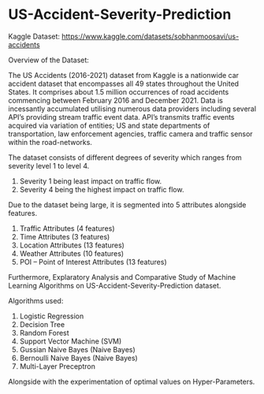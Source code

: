 # US-Accident-Severity-Prediction

Kaggle Dataset: https://www.kaggle.com/datasets/sobhanmoosavi/us-accidents

Overview of the Dataset:

The US Accidents (2016-2021) dataset from 
Kaggle is a nationwide car accident dataset that 
encompasses all 49 states throughout the United 
States. It comprises about 1.5 million 
occurrences of road accidents commencing 
between February 2016 and December 2021.
Data is incessantly accumulated utilising 
numerous data providers including several 
API’s providing stream traffic event data. API’s 
transmits traffic events acquired via variation of 
entities; US and state departments of 
transportation, law enforcement agencies, 
traffic camera and traffic sensor within the 
road-networks.

The dataset consists of different degrees of 
severity which ranges from severity level 1 to 
level 4. 

1. Severity 1 being least impact on traffic 
flow.
2. Severity 4 being the highest impact on 
traffic flow.

Due to the dataset being large, it is segmented into 
5 attributes alongside features.

1. Traffic Attributes (4 features)
2. Time Attributes (3 features)
3. Location Attributes (13 features)
4. Weather Attributes (10 features)
5. POI – Point of Interest Attributes (13 
features)

Furthermore, Explaratory Analysis and Comparative Study of Machine Learning Algorithms on US-Accident-Severity-Prediction dataset.

Algorithms used: 

1. Logistic Regression
2. Decision Tree
3. Random Forest
4. Support Vector Machine (SVM)
5. Gussian Naive Bayes (Naive Bayes)
6. Bernoulli Naive Bayes (Naive Bayes)
7. Multi-Layer Preceptron

Alongside with the experimentation of optimal values on Hyper-Parameters.
